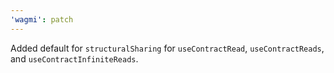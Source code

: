 ```yaml
---
'wagmi': patch
---
```


Added default for `structuralSharing` for `useContractRead`, `useContractReads`, and `useContractInfiniteReads`.
